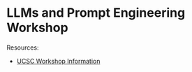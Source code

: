 # LLMs and Prompt Engineering Workshop


####
Resources:
* [UCSC Workshop Information](https://www.ucsc-extension.edu/courses/ai-technology-workshop-series-llms-and-prompt-engineering/)
